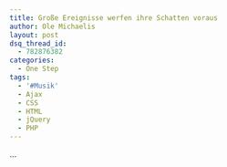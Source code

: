 ```yaml
---
title: Große Ereignisse werfen ihre Schatten voraus
author: Ole Michaelis
layout: post
dsq_thread_id:
  - 782876382
categories:
  - One Step
tags:
  - '#Musik'
  - Ajax
  - CSS
  - HTML
  - jQuery
  - PHP
---
```


…

